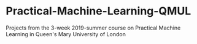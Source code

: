 # Practical-Machine-Learning-QMUL
Projects from the 3-week  2019-summer course on Practical Machine Learning in Queen's Mary University of London
